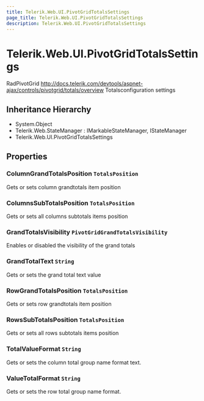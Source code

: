 ```yaml
---
title: Telerik.Web.UI.PivotGridTotalsSettings
page_title: Telerik.Web.UI.PivotGridTotalsSettings
description: Telerik.Web.UI.PivotGridTotalsSettings
---
```


# Telerik.Web.UI.PivotGridTotalsSettings

RadPivotGrid http://docs.telerik.com/devtools/aspnet-ajax/controls/pivotgrid/totals/overview Totalsconfiguration settings

## Inheritance Hierarchy

* System.Object
* Telerik.Web.StateManager : IMarkableStateManager, IStateManager
* Telerik.Web.UI.PivotGridTotalsSettings

## Properties

###  ColumnGrandTotalsPosition `TotalsPosition`

Gets or sets column grandtotals item position

###  ColumnsSubTotalsPosition `TotalsPosition`

Gets or sets all columns subtotals items position

###  GrandTotalsVisibility `PivotGridGrandTotalsVisibility`

Enables or disabled the visibility of the grand totals

###  GrandTotalText `String`

Gets or sets the grand total text value

###  RowGrandTotalsPosition `TotalsPosition`

Gets or sets row grandtotals item position

###  RowsSubTotalsPosition `TotalsPosition`

Gets or sets all rows subtotals items position

###  TotalValueFormat `String`

Gets or sets the column total group name format text.

###  ValueTotalFormat `String`

Gets or sets the row total group name format.

